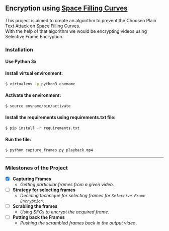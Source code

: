 ## Encryption using [Space Filling Curves](https://en.wikipedia.org/wiki/Space-filling_curve)
This project is aimed to create an algorithm to prevent the Choosen Plain Text Attack on Space Filling Curves.  
With the help of that algorithm we would be encrypting videos using Selective Frame Encryption.


### Installation 

#### Use Python 3x

#### Install virtual environment:
```bash
$ virtualenv -p python3 envname
``` 
#### Activate the environment: 
```bash
$ source envname/bin/activate
``` 
#### Install the requirements using requirements.txt file: 
```bash
$ pip install -r requirements.txt
``` 

#### Run the file: 
```bash
$ python capture_frames.py playback.mp4
``` 


---

### Milestones of the Project

- [x] <b>Capturing Frames</b>
	- <i>Getting particular frames from a given video</i>.
- [ ] <b>Strategy for selecting frames</b>
	- <i> Deciding technique for selecting frames for `Selective Frame Encryption`</i>.
- [ ] <b>Scrabling the frames</b>
	- <i>Using SFCs to encrypt the acquired frame</i>.
- [ ] <b>Putting back the Frames</b>
	- <i>Pushing the scrambled frames back in the output video</i>.
